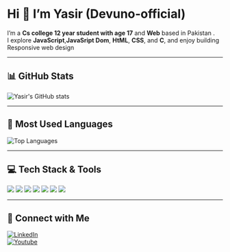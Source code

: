 
# Hi 👋 I’m Yasir (Devuno‑official)


I’m a **Cs college 12 year student with age 17** and **Web** based in Pakistan .  
I explore **JavaScript**,**JavaSript Dom**, **HtML**, **CSS**, and **C**, and enjoy building Responsive web design

---

## 📊 GitHub Stats

![Yasir's GitHub stats](https://github-readme-stats.vercel.app/api?username=Devuno-official&show_icons=true&theme=radical)

---

## 🚀 Most Used Languages

![Top Languages](https://github-readme-stats.vercel.app/api/top-langs/?username=Devuno-official&layout=compact&theme=tokyonight)

---

## 💻 Tech Stack & Tools

<p>
  <img src="https://img.shields.io/badge/-JavaScript-yellow?style=flat&logo=javascript" />
  <img src="https://img.shields.io/badge/-HTML5-orange?style=flat&logo=html5" />
  <img src="https://img.shields.io/badge/-CSS3-blue?style=flat&logo=css3" />
  <img src="https://img.shields.io/badge/-Git-orange?style=flat&logo=git" />
  <img src="https://img.shields.io/badge/-GitHub-black?style=flat&logo=github" />
  <img src="https://img.shields.io/badge/-VS%20Code-blue?style=flat&logo=visual-studio-code" />
  <img src="https://img.shields.io/badge/-Linux-black?style=flat&logo=linux" />
</p>

---

## 🔗 Connect with Me

[![LinkedIn](https://img.shields.io/badge/-LinkedIn-blue?style=flat&logo=linkedin)](YOUR_LINKEDIN_URL)  
[![Youtube](https://img.shields.io/badge/-Youtube-red?style=flat&logo=Youtube)](www.youtube.com/@devuno_official)  


